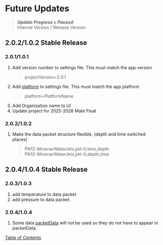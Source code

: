 # Future Updates

 > _**Update Progress > Paused**_<br>
 > Internal Version / Release Version

## 2.0.2/1.0.2 Stable Release
### 2.0.1/1.0.1
1. Add version number to settings file. This must match the app version
   > projectVersion=2.0.1
1. Add [platform](Platforms.md) to settings file. This must match the app platform
   > platform=PlatformName
3. Add Organization name to UI
4. Update project for 2025-2026 Mate Float

### 2.0.2/1.0.2
1. Make the data packet structure flexible. (depth and time switched places)
   > PN12-MiramarWaterJets,pkt-0,time,depth<br>
   > PN12-MiramarWaterJets,pkt-0,depth,time

## 2.0.4/1.0.4 Stable Release

### 2.0.3/1.0.3
1. add temperature to data packet
2. add pressure to data packet.

### 2.0.4/1.0.4
1. Some data [packetData](DataTransfer.md) will not be used so they do not have to appear in packetData.

[Table of Contents](README.md)
